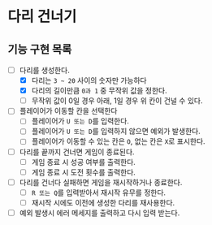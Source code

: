 # 다리 건너기

## 기능 구현 목록

- [ ] 다리를 생성한다.
  - [x] 다리는 `3 ~ 20` 사이의 숫자만 가능하다
  - [x] 다리의 길이만큼 `0과 1` 중 무작위 값을 정한다. 
  - [ ] 무작위 값이 0일 경우 아래, 1일 경우 위 칸이 건널 수 있다.
- [ ] 플레이어가 이동할 칸을 선택한다
  - [ ] 플레이어가 `U 또는 D`를 입력한다.
  - [ ] 플레이어가 `U 또는 D`를 입력하지 않으면 예외가 발생한다.
  - [ ] 플레이어가 이동할 수 있는 칸은 `O`, 없는 칸은 `X`로 표시한다.
- [ ] 다리를 끝까지 건너면 게임이 종료된다.
  - [ ] 게임 종료 시 성공 여부를 출력한다.
  - [ ] 게임 종료 시 도전 횟수를 출력한다.
- [ ] 다리를 건너다 실패하면 게임을 재시작하거나 종료한다.
  - [ ] `R 또는 Q`를 입력받아서 재시작 유무를 정한다.
  - [ ] 재시작 시에도 이전에 생성한 다리를 재사용한다.
- [ ] 예외 발생시 에러 메세지를 출력하고 다시 입력 받는다.
